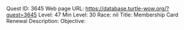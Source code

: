 Quest ID: 3645
Web page URL: https://database.turtle-wow.org/?quest=3645
Level: 47
Min Level: 30
Race: nil
Title: Membership Card Renewal
Description: 
Objective: 
